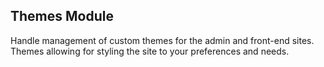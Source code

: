 ## Themes Module

Handle management of custom themes for the admin and front-end sites. Themes allowing for styling the site to your preferences and needs.
